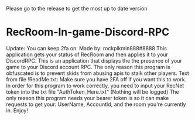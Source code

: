 Please go to the release to get the most up to date version
# RecRoom-In-game-Discord-RPC
Update: You can keep 2fa on.
Made by: rockpikmin888#8888
This application gets your status of RecRoom and then applies it to your DiscordRPC.
This is an application that displays the the presence of your game to your Discord account RPC.
The only reason this program is obfuscated is to prevent skids from abusing apis to stalk other players.
Text from file !ReadMe.txt: 
Make sure you have 2FA off if you want this to work.
In order for this program to work correctly, you need to input your RecNet token into the txt file "AuthToken_Here.txt" (Nothing will be logged)
The only reason this program needs your bearer token is so it can make requests to get your: UserName, AccountId, and the room you're currently in. 
Enjoy!


